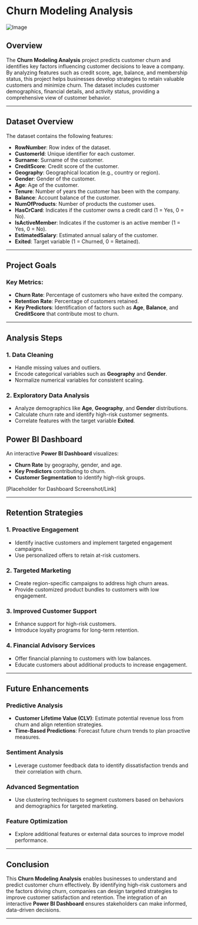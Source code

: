# Churn Modeling Analysis

![Image](https://github.com/user-attachments/assets/dcdc2420-5b11-4023-9512-909aef81025f)

## Overview

The **Churn Modeling Analysis** project predicts customer churn and identifies key factors influencing customer decisions to leave a company. By analyzing features such as credit score, age, balance, and membership status, this project helps businesses develop strategies to retain valuable customers and minimize churn. The dataset includes customer demographics, financial details, and activity status, providing a comprehensive view of customer behavior.


---

## Dataset Overview

The dataset contains the following features:

- **RowNumber**: Row index of the dataset.
- **CustomerId**: Unique identifier for each customer.
- **Surname**: Surname of the customer.
- **CreditScore**: Credit score of the customer.
- **Geography**: Geographical location (e.g., country or region).
- **Gender**: Gender of the customer.
- **Age**: Age of the customer.
- **Tenure**: Number of years the customer has been with the company.
- **Balance**: Account balance of the customer.
- **NumOfProducts**: Number of products the customer uses.
- **HasCrCard**: Indicates if the customer owns a credit card (1 = Yes, 0 = No).
- **IsActiveMember**: Indicates if the customer is an active member (1 = Yes, 0 = No).
- **EstimatedSalary**: Estimated annual salary of the customer.
- **Exited**: Target variable (1 = Churned, 0 = Retained).

---

## Project Goals

### Key Metrics:
- **Churn Rate**: Percentage of customers who have exited the company.
- **Retention Rate**: Percentage of customers retained.
- **Key Predictors**: Identification of factors such as **Age**, **Balance**, and **CreditScore** that contribute most to churn.

---

## Analysis Steps

### 1. Data Cleaning
- Handle missing values and outliers.
- Encode categorical variables such as **Geography** and **Gender**.
- Normalize numerical variables for consistent scaling.

### 2. Exploratory Data Analysis
- Analyze demographics like **Age**, **Geography**, and **Gender** distributions.
- Calculate churn rate and identify high-risk customer segments.
- Correlate features with the target variable **Exited**.


## Power BI Dashboard

An interactive **Power BI Dashboard** visualizes:
- **Churn Rate** by geography, gender, and age.
- **Key Predictors** contributing to churn.
- **Customer Segmentation** to identify high-risk groups.

[Placeholder for Dashboard Screenshot/Link]

---

## Retention Strategies

### 1. Proactive Engagement
- Identify inactive customers and implement targeted engagement campaigns.
- Use personalized offers to retain at-risk customers.

### 2. Targeted Marketing
- Create region-specific campaigns to address high churn areas.
- Provide customized product bundles to customers with low engagement.

### 3. Improved Customer Support
- Enhance support for high-risk customers.
- Introduce loyalty programs for long-term retention.

### 4. Financial Advisory Services
- Offer financial planning to customers with low balances.
- Educate customers about additional products to increase engagement.

---

## Future Enhancements

### Predictive Analysis
- **Customer Lifetime Value (CLV)**: Estimate potential revenue loss from churn and align retention strategies.
- **Time-Based Predictions**: Forecast future churn trends to plan proactive measures.

### Sentiment Analysis
- Leverage customer feedback data to identify dissatisfaction trends and their correlation with churn.

### Advanced Segmentation
- Use clustering techniques to segment customers based on behaviors and demographics for targeted marketing.

### Feature Optimization
- Explore additional features or external data sources to improve model performance.

---

## Conclusion

This **Churn Modeling Analysis** enables businesses to understand and predict customer churn effectively. By identifying high-risk customers and the factors driving churn, companies can design targeted strategies to improve customer satisfaction and retention. The integration of an interactive **Power BI Dashboard** ensures stakeholders can make informed, data-driven decisions.

---
